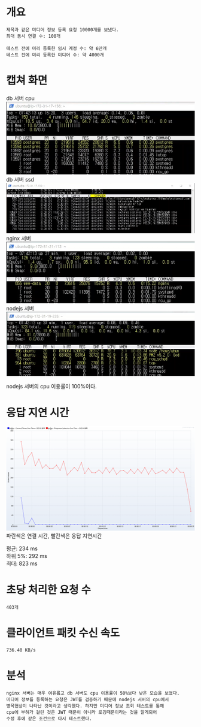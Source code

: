 # 개요
    제목과 같은 미디어 정보 등록 요청 10000개를 보냈다.
    최대 동시 연결 수: 100개
    
    테스트 전에 미리 등록한 임시 계정 수: 약 6만개
    테스트 전에 미리 등록한 미디어 수: 약 4000개
    
# 캡쳐 화면   
db 서버 cpu   
    ![](./image/001/db_cpu.png)   
db 서버 ssd   
    ![](./image/001/db_storage.png)   
nginx 서버   
    ![](./image/001/nginx.png)   
nodejs 서버   
    ![](./image/001/nodejs.png)       
   
nodejs 서버의 cpu 이용률이 100%이다.

# 응답 지연 시간   
![](./image/001/connect_and_latency.png)   
파란색은 연결 시간, 빨간색은 응답 지연시간   

평균: 234 ms   
하위 5%: 292 ms   
최대: 823 ms   

# 초당 처리한 요청 수
    403개

# 클라이언트 패킷 수신 속도
    736.40 KB/s

# 분석
    nginx 서버는 매우 여유롭고 db 서버도 cpu 이용률이 50%보다 낮은 모습을 보였다. 
    미디어 정보를 등록하는 요청은 JWT를 검증하기 때문에 nodejs 서버의 cpu에서
    병목현상이 나타난 것이라고 생각했다. 하지만 미디어 정보 조회 테스트를 통해 
    cpu에 부하가 걸린 것은 JWT 때문이 아니라 로깅때문이라는 것을 알게되어 
    수정 후에 같은 조건으로 다시 테스트했다.